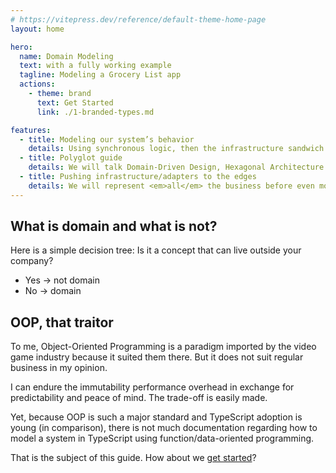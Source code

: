 ```yaml
---
# https://vitepress.dev/reference/default-theme-home-page
layout: home

hero:
  name: Domain Modeling
  text: with a fully working example
  tagline: Modeling a Grocery List app
  actions:
    - theme: brand
      text: Get Started
      link: ./1-branded-types.md

features:
  - title: Modeling our system’s behavior
    details: Using synchronous logic, then the infrastructure sandwich.
  - title: Polyglot guide
    details: We will talk Domain-Driven Design, Hexagonal Architecture and probably a bit of Clean Architecture. Mostly in a function/data-oriented paradigm.
  - title: Pushing infrastructure/adapters to the edges
    details: We will represent <em>all</em> the business before even mounting an in-memory or database repository.
---
```


## What is domain and what is not?

Here is a simple decision tree:
Is it a concept that can live outside your company?

- Yes -> not domain
- No -> domain

## OOP, that traitor

To me, Object-Oriented Programming is a paradigm imported by the video game industry because it suited them there. But it does not suit regular business in my opinion.

I can endure the immutability performance overhead in exchange for predictability and peace of mind. The trade-off is easily made.

Yet, because OOP is such a major standard and TypeScript adoption is young (in comparison), there is not much documentation regarding how to model a system in TypeScript using function/data-oriented programming.

That is the subject of this guide. How about we [get started](./1-branded-types.md)?
